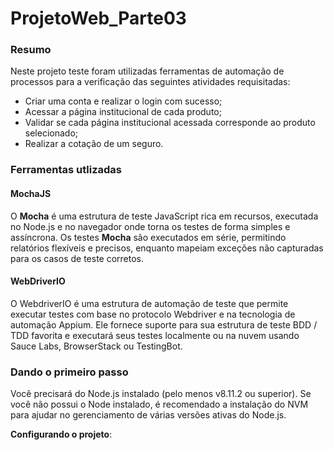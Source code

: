 # ProjetoWeb_Parte03

### Resumo 
Neste projeto teste foram utilizadas ferramentas de automação de processos para a verificação das seguintes atividades requisitadas:
* Criar uma conta e realizar o login com sucesso;
* Acessar a página institucional de cada produto;
* Validar se cada página institucional acessada corresponde ao produto selecionado;
* Realizar a cotação de um seguro.

### Ferramentas utlizadas

#### MochaJS
O **Mocha** é uma estrutura de teste JavaScript rica em recursos, executada no Node.js e no navegador onde torna os testes de forma simples e assíncrona. Os testes **Mocha** são executados em série, permitindo relatórios flexíveis e precisos, enquanto mapeiam exceções não capturadas para os casos de teste corretos. 

#### WebDriverIO
O WebdriverIO é uma estrutura de automação de teste que permite executar testes com base no protocolo Webdriver e na tecnologia de automação Appium. Ele fornece suporte para sua estrutura de teste BDD / TDD favorita e executará seus testes localmente ou na nuvem usando Sauce Labs, BrowserStack ou TestingBot.

### Dando o primeiro passo
Você precisará do Node.js instalado (pelo menos v8.11.2 ou superior). Se você não possui o Node instalado, é recomendado a instalação do NVM para ajudar no gerenciamento de várias versões ativas do Node.js.

**Configurando o projeto**:
